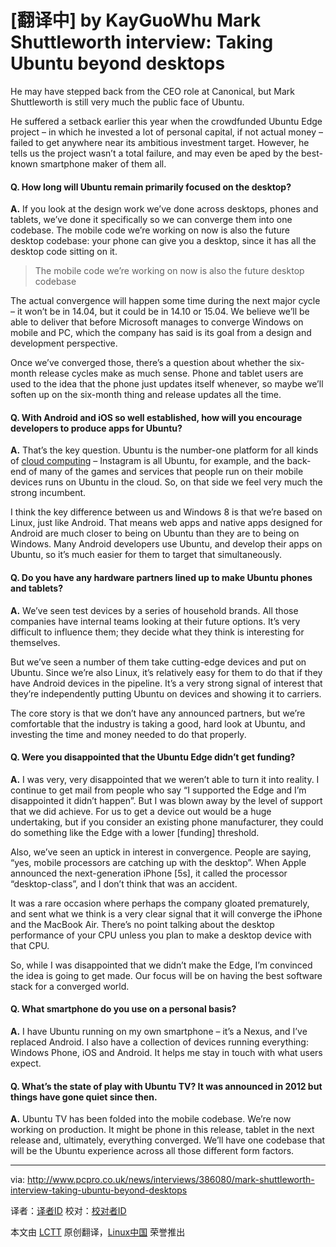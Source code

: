 [翻译中] by KayGuoWhu
Mark Shuttleworth interview: Taking Ubuntu beyond desktops
================================================================================
He may have stepped back from the CEO role at Canonical, but Mark Shuttleworth is still very much the public face of Ubuntu.

He suffered a setback earlier this year when the crowdfunded Ubuntu Edge project – in which he invested a lot of personal capital, if not actual money – failed to get anywhere near its ambitious investment target. However, he tells us the project wasn’t a total failure, and may even be aped by the best-known smartphone maker of them all.

#### Q. How long will Ubuntu remain primarily focused on the desktop? ####

**A.** If you look at the design work we’ve done across desktops, phones and tablets, we’ve done it specifically so we can converge them into one codebase. The mobile code we’re working on now is also the future desktop codebase: your phone can give you a desktop, since it has all the desktop code sitting on it.

> The mobile code we’re working on now is also the future desktop codebase

The actual convergence will happen some time during the next major cycle – it won’t be in 14.04, but it could be in 14.10 or 15.04. We believe we’ll be able to deliver that before Microsoft manages to converge Windows on mobile and PC, which the company has said is its goal from a design and development perspective.

Once we’ve converged those, there’s a question about whether the six-month release cycles make as much sense. Phone and tablet users are used to the idea that the phone just updates itself whenever, so maybe we’ll soften up on the six-month thing and release updates all the time.

#### Q. With Android and iOS so well established, how will you encourage developers to produce apps for Ubuntu? ####

**A.** That’s the key question. Ubuntu is the number-one platform for all kinds of [cloud computing][1] – Instagram is all Ubuntu, for example, and the back-end of many of the games and services that people run on their mobile devices runs on Ubuntu in the cloud. So, on that side we feel very much the strong incumbent.

I think the key difference between us and Windows 8 is that we’re based on Linux, just like Android. That means web apps and native apps designed for Android are much closer to being on Ubuntu than they are to being on Windows. Many Android developers use Ubuntu, and develop their apps on Ubuntu, so it’s much easier for them to target that simultaneously.

#### Q. Do you have any hardware partners lined up to make Ubuntu phones and tablets? ####

**A.** We’ve seen test devices by a series of household brands. All those companies have internal teams looking at their future options. It’s very difficult to influence them; they decide what they think is interesting for themselves.

But we’ve seen a number of them take cutting-edge devices and put on Ubuntu. Since we’re also Linux, it’s relatively easy for them to do that if they have Android devices in the pipeline. It’s a very strong signal of interest that they’re independently putting Ubuntu on devices and showing it to carriers.

The core story is that we don’t have any announced partners, but we’re comfortable that the industry is taking a good, hard look at Ubuntu, and investing the time and money needed to do that properly.

#### Q. Were you disappointed that the Ubuntu Edge didn’t get funding? ####

**A.** I was very, very disappointed that we weren’t able to turn it into reality. I continue to get mail from people who say “I supported the Edge and I’m disappointed it didn’t happen”. But I was blown away by the level of support that we did achieve. For us to get a device out would be a huge undertaking, but if you consider an existing phone manufacturer, they could do something like the Edge with a lower [funding] threshold.

Also, we’ve seen an uptick in interest in convergence. People are saying, “yes, mobile processors are catching up with the desktop”. When Apple announced the next-generation iPhone [5s], it called the processor “desktop-class”, and I don’t think that was an accident.

It was a rare occasion where perhaps the company gloated prematurely, and sent what we think is a very clear signal that it will converge the iPhone and the MacBook Air. There’s no point talking about the desktop performance of your CPU unless you plan to make a desktop device with that CPU.

So, while I was disappointed that we didn’t make the Edge, I’m convinced the idea is going to get made. Our focus will be on having the best software stack for a converged world.

#### Q. What smartphone do you use on a personal basis? ####

**A.** I have Ubuntu running on my own smartphone – it’s a Nexus, and I’ve replaced Android. I also have a collection of devices running everything: Windows Phone, iOS and Android. It helps me stay in touch with what users expect.

#### Q. What’s the state of play with Ubuntu TV? It was announced in 2012 but things have gone quiet since then. ####

**A.** Ubuntu TV has been folded into the mobile codebase. We’re now working on production. It might be phone in this release, tablet in the next release and, ultimately, everything converged. We’ll have one codebase that will be the Ubuntu experience across all those different form factors.

--------------------------------------------------------------------------------

via: http://www.pcpro.co.uk/news/interviews/386080/mark-shuttleworth-interview-taking-ubuntu-beyond-desktops

译者：[译者ID](https://github.com/译者ID) 校对：[校对者ID](https://github.com/校对者ID)

本文由 [LCTT](https://github.com/LCTT/TranslateProject) 原创翻译，[Linux中国](http://linux.cn/) 荣誉推出

[1]:http://www.cloudpro.co.uk/
